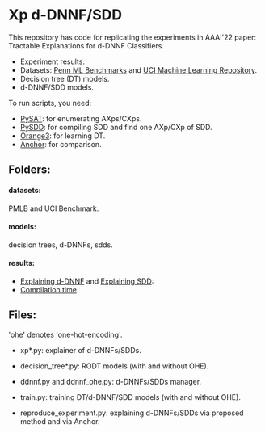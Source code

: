 # Xp d-DNNF/SDD
This repository has code for replicating the experiments in
AAAI'22 paper: Tractable Explanations for d-DNNF Classifiers.

* Experiment results.
* Datasets: [Penn ML Benchmarks](https://epistasislab.github.io/pmlb/) and [UCI Machine Learning Repository](https://archive.ics.uci.edu/ml/datasets.php).
* Decision tree (DT) models.
* d-DNNF/SDD models.

To run scripts, you need:
- [PySAT](https://github.com/pysathq/pysat): for enumerating AXps/CXps.
- [PySDD](https://github.com/wannesm/PySDD): for compiling SDD and find one AXp/CXp of SDD.
- [Orange3](https://github.com/biolab/orange3): for learning DT.
- [Anchor](https://github.com/marcotcr/anchor): for comparison.

## Folders:
#### datasets:
PMLB and UCI Benchmark.

#### models:
decision trees, d-DNNFs, sdds.

#### results:
* [Explaining d-DNNF](results/d-dnnf.csv) and [Explaining SDD](results/sdd.csv):
* [Compilation time](results/compilation_time.csv).


## Files:
'ohe' denotes 'one-hot-encoding'.
* xp*.py: explainer of d-DNNFs/SDDs.

* decision_tree*.py: RODT models (with and without OHE).

* ddnnf.py and ddnnf_ohe.py: d-DNNFs/SDDs manager.

* train.py: training DT/d-DNNF/SDD models (with and without OHE).

* reproduce_experiment.py: explaining d-DNNFs/SDDs via proposed method and via Anchor.